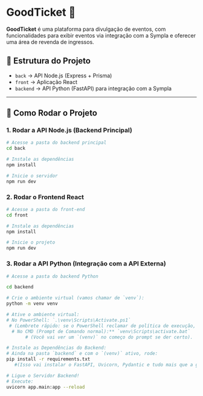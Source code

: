 # GoodTicket 🎫

**GoodTicket** é uma plataforma para divulgação de eventos, com funcionalidades para exibir eventos via integração com a Sympla e oferecer uma área de revenda de ingressos.

## 📂 Estrutura do Projeto

- `back` → API Node.js (Express + Prisma)
- `front` → Aplicação React
- `backend` → API Python (FastAPI) para integração com a Sympla

---

## 🚀 Como Rodar o Projeto

### 1. Rodar a API Node.js (Backend Principal)

```bash
# Acesse a pasta do backend principal
cd back

# Instale as dependências
npm install

# Inicie o servidor
npm run dev
```

### 2. Rodar o Frontend React

```bash
# Acesse a pasta do front-end
cd front

# Instale as dependências
npm install

# Inicie o projeto
npm run dev
```

### 3. Rodar a API Python (Integração com a API Externa)

```bash
# Acesse a pasta do backend Python

cd backend

# Crie o ambiente virtual (vamos chamar de `venv`):
python -m venv venv

# Ative o ambiente virtual:
# No PowerShell: `.\venv\Scripts\Activate.ps1`
 # (Lembrete rápido: se o PowerShell reclamar de política de execução, use `Set-ExecutionPolicy RemoteSigned -Scope Process` antes de ativar).
  # No CMD (Prompt de Comando normal):** `venv\Scripts\activate.bat`
       # (Você vai ver um `(venv)` no começo do prompt se der certo).

# Instale as Dependências do Backend:
# Ainda na pasta `backend` e com o `(venv)` ativo, rode:
pip install -r requirements.txt
   #(Isso vai instalar o FastAPI, Uvicorn, Pydantic e tudo mais que a gente precisa).

# Ligue o Servidor Backend!
# Execute:
uvicorn app.main:app --reload
```
